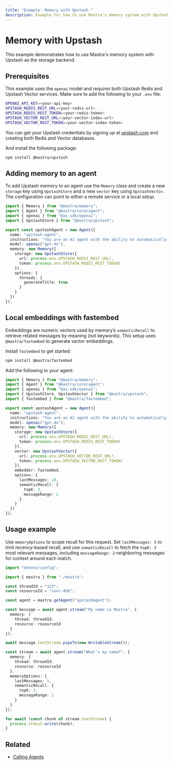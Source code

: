 ```yaml
---
title: "Example: Memory with Upstash "
description: Example for how to use Mastra's memory system with Upstash Redis storage and vector capabilities.
---
```


# Memory with Upstash

This example demonstrates how to use Mastra's memory system with Upstash as the storage backend.

## Prerequisites

This example uses the `openai` model and requires both Upstash Redis and Upstash Vector services. Make sure to add the following to your `.env` file:

```bash filename=".env" copy
OPENAI_API_KEY=<your-api-key>
UPSTASH_REDIS_REST_URL=<your-redis-url>
UPSTASH_REDIS_REST_TOKEN=<your-redis-token>
UPSTASH_VECTOR_REST_URL=<your-vector-index-url>
UPSTASH_VECTOR_REST_TOKEN=<your-vector-index-token>
```

You can get your Upstash credentials by signing up at [upstash.com](https://upstash.com) and creating both Redis and Vector databases.

And install the following package:

```bash copy
npm install @mastra/upstash
```

## Adding memory to an agent

To add Upstash memory to an agent use the `Memory` class and create a new `storage` key using `UpstashStore` and a new `vector` key using `UpstashVector`. The configuration can point to either a remote service or a local setup.

```typescript filename="src/mastra/agents/example-upstash-agent.ts" showLineNumbers copy
import { Memory } from "@mastra/memory";
import { Agent } from "@mastra/core/agent";
import { openai } from "@ai-sdk/openai";
import { UpstashStore } from "@mastra/upstash";

export const upstashAgent = new Agent({
  name: "upstash-agent",
  instructions: "You are an AI agent with the ability to automatically recall memories from previous interactions.",
  model: openai("gpt-4o"),
  memory: new Memory({
    storage: new UpstashStore({
      url: process.env.UPSTASH_REDIS_REST_URL!,
      token: process.env.UPSTASH_REDIS_REST_TOKEN!
    }),
    options: {
      threads: {
        generateTitle: true
      }
    }
  })
});
```


## Local embeddings with fastembed

Embeddings are numeric vectors used by memory’s `semanticRecall` to retrieve related messages by meaning (not keywords). This setup uses `@mastra/fastembed` to generate vector embeddings.

Install `fastembed` to get started:

```bash copy
npm install @mastra/fastembed
```

Add the following to your agent:

```typescript filename="src/mastra/agents/example-upstash-agent.ts" showLineNumbers copy
import { Memory } from "@mastra/memory";
import { Agent } from "@mastra/core/agent";
import { openai } from "@ai-sdk/openai";
import { UpstashStore, UpstashVector } from "@mastra/upstash";
import { fastembed } from "@mastra/fastembed";

export const upstashAgent = new Agent({
  name: "upstash-agent",
  instructions: "You are an AI agent with the ability to automatically recall memories from previous interactions.",
  model: openai("gpt-4o"),
  memory: new Memory({
    storage: new UpstashStore({
      url: process.env.UPSTASH_REDIS_REST_URL!,
      token: process.env.UPSTASH_REDIS_REST_TOKEN!
    }),
    vector: new UpstashVector({
      url: process.env.UPSTASH_VECTOR_REST_URL!,
      token: process.env.UPSTASH_VECTOR_REST_TOKEN!
    }),
    embedder: fastembed,
    options: {
      lastMessages: 10,
      semanticRecall: {
        topK: 3,
        messageRange: 2
      }
    }
  })
});
```

## Usage example

Use `memoryOptions` to scope recall for this request. Set `lastMessages: 5` to limit recency-based recall, and use `semanticRecall` to fetch the `topK: 3` most relevant messages, including `messageRange: 2` neighboring messages for context around each match.

```typescript filename="src/test-upstash-agent.ts" showLineNumbers copy
import "dotenv/config";

import { mastra } from "./mastra";

const threadId = "123";
const resourceId = "user-456";

const agent = mastra.getAgent("upstashAgent");

const message = await agent.stream("My name is Mastra", {
  memory: {
    thread: threadId,
    resource: resourceId
  }
});

await message.textStream.pipeTo(new WritableStream());

const stream = await agent.stream("What's my name?", {
  memory: {
    thread: threadId,
    resource: resourceId
  },
  memoryOptions: {
    lastMessages: 5,
    semanticRecall: {
      topK: 3,
      messageRange: 2
    }
  }
});

for await (const chunk of stream.textStream) {
  process.stdout.write(chunk);
}
```

## Related

- [Calling Agents](../agents/calling-agents.md)
